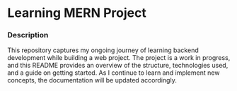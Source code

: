 <h1>Learning MERN Project</h1>
<h3>Description</h3>
<p>This repository captures my ongoing journey of learning backend development while building a web project. The project is a work in progress, and this README provides an overview of the structure, technologies used, and a guide on getting started. As I continue to learn and implement new concepts, the documentation will be updated accordingly.</p>
